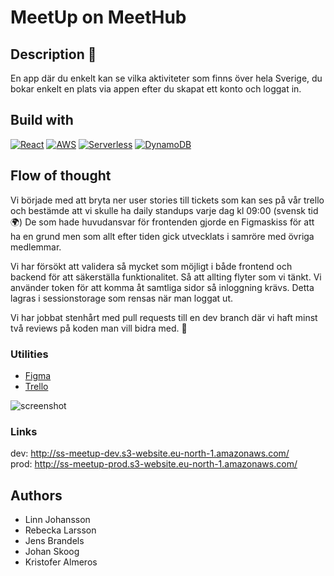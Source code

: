 # MeetUp on MeetHub

## Description 🥩

En app där du enkelt kan se vilka aktiviteter som finns över hela Sverige, du bokar enkelt en plats via appen efter du skapat ett konto och loggat in.

## Build with

[![React][React.js]][React-url]
[![AWS][AWS-logo]][AWS-url]
[![Serverless][Serverless-logo]][Serverless-url]
[![DynamoDB][DynamoDB-logo]][DynamoDB-url]

## Flow of thought

Vi började med att bryta ner user stories till tickets som kan ses på vår trello och bestämde att vi skulle ha daily standups varje dag kl 09:00 (svensk tid 🌍)
De som hade huvudansvar för frontenden gjorde en Figmaskiss för att ha en grund men som allt efter tiden gick utvecklats i samröre med övriga medlemmar.

Vi har försökt att validera så mycket som möjligt i både frontend och backend för att säkerställa funktionalitet. Så att allting flyter som vi tänkt. Vi använder token för att komma åt samtliga sidor så inloggning krävs. Detta lagras i sessionstorage som rensas när man loggat ut.

Vi har jobbat stenhårt med pull requests till en dev branch där vi haft minst två reviews på koden man vill bidra med. 🌵

### Utilities

- [Figma](https://www.figma.com/design/BUZQycJOrb8PuuaJlYBtgQ/meetup%2C-syntax-sorcery?node-id=0-1&node-type=canvas&t=2h4YESOWLyK7q32A-0)
- [Trello](https://trello.com/b/F2HUbbwv/syntax-sorcery)

![screenshot](screenshot.png)

### Links

dev: http://ss-meetup-dev.s3-website.eu-north-1.amazonaws.com/ </br>
prod: http://ss-meetup-prod.s3-website.eu-north-1.amazonaws.com/

## Authors

- Linn Johansson
- Rebecka Larsson
- Jens Brandels
- Johan Skoog
- Kristofer Almeros

<!-- Logon och länkar för AWS och Serverless -->

[AWS-logo]: https://img.shields.io/badge/AWS-FF9900?style=for-the-badge&logo=amazonaws&logoColor=white
[AWS-url]: https://aws.amazon.com/
[Serverless-logo]: https://img.shields.io/badge/Serverless-FD5750?style=for-the-badge&logo=serverless&logoColor=white
[Serverless-url]: https://www.serverless.com/
[React.js]: https://img.shields.io/badge/React-20232A?style=for-the-badge&logo=react&logoColor=61DAFB
[React-url]: https://reactjs.org/
[DynamoDB-logo]: https://img.shields.io/badge/Amazon%20DynamoDB-4053D6?style=for-the-badge&logo=amazon-dynamodb&logoColor=white
[DynamoDB-url]: https://aws.amazon.com/dynamodb/
